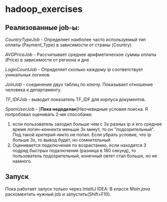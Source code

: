 # hadoop_exercises

## Реализованные job-ы:

_CountryTypeJob_ - Определяет наиболее часто используемый тип оплаты (Payment_Type) в зависимости от страны (Country)

_AVGPriceJob_ - Рассчитывает среднее арифметическое суммы оплаты (Price) в зависимости от региона и дня

_LoginCountJob_ - Определяет сколько каждому ip соответствует уникальных логинов.

_JoinJob_ - соединение двух таблиц по ключу. Показывает отношение человека к департаменту.

_TF_IDFJob_ - выводит показатель TF_IDF для корпуса документов.

_SpamUserJob_ - [**Пока недоделан**]Неочевидные условия поиска. Я попробовал оценивать 2-мя способами:
1) если пользователь заходил больше чем с 3х разных ip и его среднее время логин-коннекта меньше 3х минут, то он "подозрительный". Под такой критерий никто не попал. Если убрать условие, что ip больше 3х, то вывод будет, но сомнительный
2) Оценивается подключения по возрастанию, если находятся 3 подряд быстрых подключения (разница в 180 секунд), то пользователь подозрительный, конечный овтет стал больше, но не намного. 

## Запуск

Пока работает запуск только через IntelliJ IDEA:
    В классе _Main.java_ раскоментить нужный job и запустить(Shift+F10).
